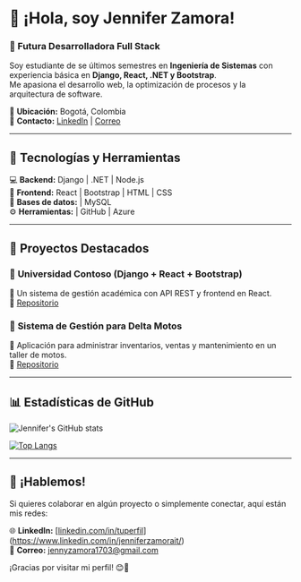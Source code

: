 # 👋 ¡Hola, soy Jennifer Zamora!  
### 🚀 Futura Desarrolladora Full Stack  

Soy estudiante de se últimos semestres en **Ingeniería de Sistemas** con experiencia básica en **Django, React, .NET y Bootstrap**.  
Me apasiona el desarrollo web, la optimización de procesos y la arquitectura de software.  

📍 **Ubicación:** Bogotá, Colombia  
📧 **Contacto:** [LinkedIn](https://www.linkedin.com/in/jenniferzamorait/) | [Correo](jennyzamora1703@gmail.com)  

---

## 🚀 Tecnologías y Herramientas  
💻 **Backend:** Django | .NET | Node.js  
🎨 **Frontend:** React | Bootstrap | HTML | CSS  
📡 **Bases de datos:** | MySQL  
⚙ **Herramientas:** | GitHub | Azure  

---

## 📌 Proyectos Destacados  

### 🔹 **Universidad Contoso** (Django + React + Bootstrap)  
📌 Un sistema de gestión académica con API REST y frontend en React.  
🔗 [Repositorio](https://github.com/jenny1703/universidad-contoso)  

### 🔹 **Sistema de Gestión para Delta Motos**  
📌 Aplicación para administrar inventarios, ventas y mantenimiento en un taller de motos.  
🔗 [Repositorio](https://github.com/jenny1703/delta-motos)  

---

## 📊 Estadísticas de GitHub  

![Jennifer's GitHub stats](https://github-readme-stats.vercel.app/api?username=jenny1703&show_icons=true&theme=radical)  

[![Top Langs](https://github-readme-stats.vercel.app/api/top-langs/?username=jenny1703&layout=compact&theme=radical)](https://github.com/jenny1703)  

---

## 💬 ¡Hablemos!  
Si quieres colaborar en algún proyecto o simplemente conectar, aquí están mis redes:  

🌐 **LinkedIn:** [[linkedin.com/in/tuperfil](https://www.linkedin.com/in/jenniferzamorait/)](https://www.linkedin.com/in/jenniferzamorait/)  
📧 **Correo:** [jennyzamora1703@gmail.com](jennyzamora1703@gmail.com)  

¡Gracias por visitar mi perfil! 😊🚀  
